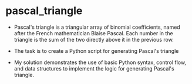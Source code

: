 # pascal_triangle

* Pascal's triangle is a triangular array of binomial coefficients, named after the French mathematician Blaise Pascal. Each number in the triangle is the sum of the two directly above it in the previous row.

* The task is to create a Python script for generating Pascal's triangle

* My solution demonstrates the use of basic Python syntax, control flow, and data structures to implement the logic for generating Pascal's triangle.